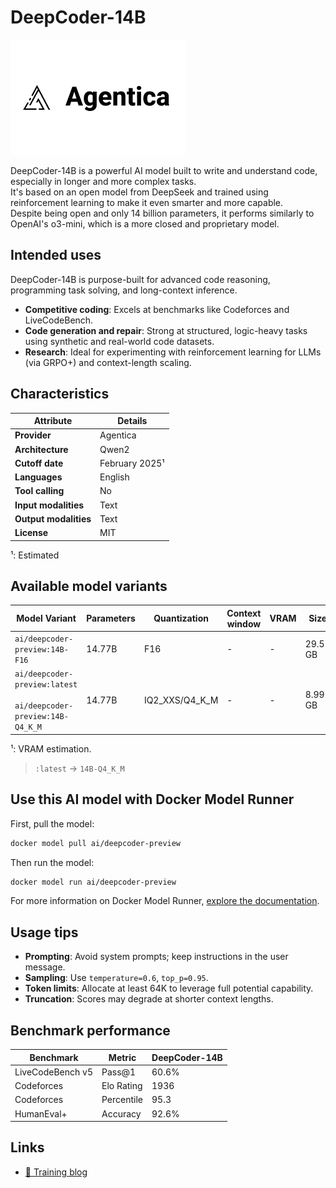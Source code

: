 # DeepCoder-14B

![Agentica](../logos/agentica-280x184-overview.png)


DeepCoder-14B is a powerful AI model built to write and understand code, especially in longer and more complex tasks.  
It's based on an open model from DeepSeek and trained using reinforcement learning to make it even smarter and more capable.  
Despite being open and only 14 billion parameters, it performs similarly to OpenAI's o3-mini, which is a more closed and proprietary model.

## Intended uses

DeepCoder-14B is purpose-built for advanced code reasoning, programming task solving, and long-context inference.

- **Competitive coding**: Excels at benchmarks like Codeforces and LiveCodeBench.
- **Code generation and repair**: Strong at structured, logic-heavy tasks using synthetic and real-world code datasets.
- **Research**: Ideal for experimenting with reinforcement learning for LLMs (via GRPO+) and context-length scaling.

## Characteristics

| Attribute             | Details          |
|-----------------------|------------------|
| **Provider**          | Agentica         |
| **Architecture**      | Qwen2            |
| **Cutoff date**       | February 2025¹   |
| **Languages**         | English          |
| **Tool calling**      | No               |
| **Input modalities**  | Text             |
| **Output modalities** | Text             |
| **License**           | MIT              |

¹: Estimated

## Available model variants

| Model Variant | Parameters | Quantization | Context window | VRAM | Size |
|---------------|------------|--------------|----------------|------|-------|
| `ai/deepcoder-preview:14B-F16` | 14.77B | F16 | - | - | 29.55 GB |
| `ai/deepcoder-preview:latest`<br><br>`ai/deepcoder-preview:14B-Q4_K_M` | 14.77B | IQ2_XXS/Q4_K_M | - | - | 8.99 GB |

¹: VRAM estimation.

> `:latest` → `14B-Q4_K_M`

## Use this AI model with Docker Model Runner

First, pull the model:

```bash
docker model pull ai/deepcoder-preview
```

Then run the model:

```bash
docker model run ai/deepcoder-preview
```

For more information on Docker Model Runner, [explore the documentation](https://docs.docker.com/desktop/features/model-runner/).


## Usage tips

- **Prompting**: Avoid system prompts; keep instructions in the user message.
- **Sampling**: Use `temperature=0.6`, `top_p=0.95`.
- **Token limits**: Allocate at least 64K to leverage full potential capability.
- **Truncation**: Scores may degrade at shorter context lengths.


## Benchmark performance

| Benchmark         | Metric             | DeepCoder-14B |
|-------------------|--------------------|---------------|
| LiveCodeBench v5  | Pass@1             | 60.6%         |
| Codeforces        | Elo Rating         | 1936          |
| Codeforces        | Percentile         | 95.3          |
| HumanEval+        | Accuracy           | 92.6%         |


## Links

- [📖 Training blog](https://code.blog/deepcoder)